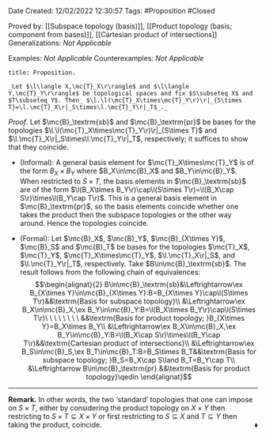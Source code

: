 <br />
<br />

Date Created: 12/02/2022 12:30:57
Tags: #Proposition #Closed 

Proved by: [[Subspace topology (basis)]], [[Product topology (basis; component from bases)]], [[Cartesian product of intersections]]
Generalizations: _Not Applicable_

Examples: _Not Applicable_
Counterexamples: _Not Applicable_

``` ad-Proposition
title: Proposition.

_Let $\l\langle X,\mc{T}_X\r\rangle$ and $\l\langle Y,\mc{T}_Y\r\rangle$ be topological spaces and fix $S\subseteq X$ and $T\subseteq Y$. Then_ $\l.\l(\mc{T}_X\times\mc{T}_Y\r)\r|_{S\times T}=\l.\mc{T}_X\r|_S\times\l.\mc{T}_Y\r|_T$_._

```

_Proof_. Let $\mc{B}_\textrm{sb}$ and $\mc{B}_\textrm{pr}$ be bases for the topologies $\l.\l(\mc{T}_X\times\mc{T}_Y\r)\r|_{S\times T}$ and $\l.\mc{T}_X\r|_S\times\l.\mc{T}_Y\r|_T$, respectively; it suffices to show that they coincide.
* (Informal): A general basis element for $\mc{T}_X\times\mc{T}_Y$ is of the form $B_X\times B_Y$ where $B_X\in\mc{B}_X$ and $B_Y\in\mc{B}_Y$. When restricted to $S\times T$, the basis elements in $\mc{B}_\textrm{sb}$ are of the form $\l(B_X\times B_Y\r)\cap\l(S\times T\r)=\l(B_X\cap S\r)\times\l(B_Y\cap T\r)$. This is a general basis element in $\mc{B}_\textrm{pr}$, so the basis elements coincide whether one takes the product then the subspace topologies or the other way around. Hence the topologies coincide.

* (Formal): Let $\mc{B}_X$, $\mc{B}_Y$, $\mc{B}_{X\times Y}$, $\mc{B}_S$ and $\mc{B}_T$ be bases for the topologies $\mc{T}_X$, $\mc{T}_Y$, $\mc{T}_X\times\mc{T}_Y$, $\l.\mc{T}_X\r|_S$, and $\l.\mc{T}_Y\r|_T$, respectively. Take $B\in\mc{B}_\textrm{sb}$. The result follows from the following chain of equivalences:
$$\begin{alignat}{2}
    B\in\mc{B}_\textrm{sb}&\Leftrightarrow\ex B_{X\times Y}\in\mc{B}_{X\times Y}:B=B_{X\times Y}\cap\l(S\times T\r)&&\textrm{Basis for subspace topology}\\
    &\Leftrightarrow\ex B_X\in\mc{B}_X,\ex B_Y\in\mc{B}_Y:B=\l(B_X\times B_Y\r)\cap\l(S\times T\r)\ \ \ \ \ \ \ \ &&\textrm{Basis for product topology; }B_{X\times Y}=B_X\times B_Y\\
    &\Leftrightarrow\ex B_X\in\mc{B}_X,\ex B_Y\in\mc{B}_Y:B=\l(B_X\cap S\r)\times\l(B_Y\cap T\r)&&\textrm{Cartesian product of intersections}\\
    &\Leftrightarrow\ex B_S\in\mc{B}_S,\ex B_T\in\mc{B}_T:B=B_S\times B_T&&\textrm{Basis for subspace topology; }B_S=B_X\cap S\land B_T=B_Y\cap T\\
    &\Leftrightarrow B\in\mc{B}_\textrm{pr}.&&\textrm{Basis for product topology}\qedin
\end{alignat}$$

---

**Remark.** In other words, the two $\textrm{`}$standard$\textrm{'}$ topologies that one can impose on $S\times T$, either by considering the product topology on $X\times Y$ then restricting to $S\times T\subseteq X\times Y$ or first restricting to $S\subseteq X$ and $T\subseteq Y$ then taking the product, coincide.<span style="float:right;">$\blacklozenge$</span>
